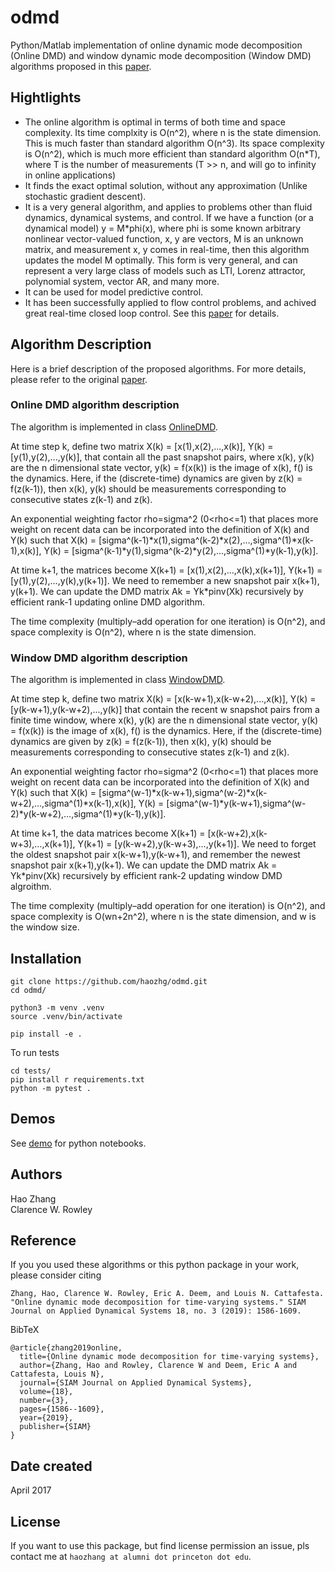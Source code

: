 # odmd
Python/Matlab implementation of online dynamic mode decomposition (Online DMD) and window dynamic mode decomposition (Window DMD) algorithms proposed in this [paper](https://epubs.siam.org/doi/pdf/10.1137/18M1192329).

## Hightlights
- The online algorithm is optimal in terms of both time and space complexity. Its time complxity is O(n^2), where n is the state dimension. This is much faster than standard algorithm O(n^3). Its space complexity is O(n^2), which is much more efficient than standard algorithm O(n*T), where T is the number of measurements (T >> n, and will go to infinity in online applications)
- It finds the exact optimal solution, without any approximation (Unlike stochastic gradient descent). 
- It is a very general algorithm, and applies to problems other than fluid dynamics, dynamical systems, and control. If we have a function (or a dynamical model) y = M*phi(x), where phi is some known arbitrary nonlinear vector-valued function, x, y are vectors, M is an unknown matrix, and measurement x, y comes in real-time, then this algorithm updates the model M optimally. This form is very general, and can represent a very large class of models such as LTI, Lorenz attractor, polynomial system, vector AR, and many more.
- It can be used for model predictive control.
- It has been successfully applied to flow control problems, and achived great real-time closed loop control. See this [paper](https://doi.org/10.1017/jfm.2020.546) for details.

## Algorithm Description
Here is a brief description of the proposed algorithms. For more details, please refer to the original [paper](https://epubs.siam.org/doi/pdf/10.1137/18M1192329).

### Online DMD algorithm description
The algorithm is implemented in class [OnlineDMD](./odmd/online.py).

At time step k, define two matrix X(k) = [x(1),x(2),...,x(k)], Y(k) = [y(1),y(2),...,y(k)], that contain all the past snapshot pairs, where x(k), y(k) are the n dimensional state vector, y(k) = f(x(k)) is the image of x(k), f() is the dynamics.  Here, if the (discrete-time) dynamics are given by z(k) = f(z(k-1)), then x(k), y(k) should be measurements corresponding to consecutive states z(k-1) and z(k).  

An exponential weighting factor rho=sigma^2 (0<rho<=1) that places more weight on recent data can be incorporated into the definition of X(k) and Y(k) such that X(k) = [sigma^(k-1)*x(1),sigma^(k-2)*x(2),…,sigma^(1)*x(k-1),x(k)], Y(k) = [sigma^(k-1)*y(1),sigma^(k-2)*y(2),...,sigma^(1)*y(k-1),y(k)].  

At time k+1, the matrices become X(k+1) = [x(1),x(2),…,x(k),x(k+1)], Y(k+1) = [y(1),y(2),…,y(k),y(k+1)]. We need to remember a new snapshot pair x(k+1), y(k+1). We can update the DMD matrix Ak = Yk*pinv(Xk) recursively by efficient rank-1 updating online DMD algorithm.  

The time complexity (multiply–add operation for one iteration) is O(n^2), and space complexity is O(n^2), where n is the state dimension.  

### Window DMD algorithm description
The algorithm is implemented in class [WindowDMD](./odmd/window.py).

At time step k, define two matrix X(k) = [x(k-w+1),x(k-w+2),...,x(k)], Y(k) = [y(k-w+1),y(k-w+2),...,y(k)] that contain the recent w snapshot pairs from a finite time window, where x(k), y(k) are the n dimensional state vector, y(k) = f(x(k)) is the image of x(k), f() is the dynamics. Here, if the (discrete-time) dynamics are given by z(k) = f(z(k-1)), then x(k), y(k) should be measurements corresponding to consecutive states z(k-1) and z(k).  

An exponential weighting factor rho=sigma^2 (0<rho<=1) that places more weight on recent data can be incorporated into the definition of X(k) and Y(k) such that X(k) = [sigma^(w-1)*x(k-w+1),sigma^(w-2)*x(k-w+2),…,sigma^(1)*x(k-1),x(k)], Y(k) = [sigma^(w-1)*y(k-w+1),sigma^(w-2)*y(k-w+2),…,sigma^(1)*y(k-1),y(k)].  

At time k+1, the data matrices become X(k+1) = [x(k-w+2),x(k-w+3),…,x(k+1)], Y(k+1) = [y(k-w+2),y(k-w+3),…,y(k+1)]. We need to forget the oldest snapshot pair x(k-w+1),y(k-w+1), and remember the newest snapshot pair x(k+1),y(k+1). We can update the DMD matrix Ak = Yk*pinv(Xk) recursively by efficient rank-2 updating window DMD algroithm.  

The time complexity (multiply–add operation for one iteration) is O(n^2), and space complexity is O(wn+2n^2), where n is the state dimension, and w is the window size.  

## Installation
```
git clone https://github.com/haozhg/odmd.git
cd odmd/

python3 -m venv .venv
source .venv/bin/activate

pip install -e .
```

To run tests
```
cd tests/
pip install r requirements.txt
python -m pytest .
```

## Demos
See [demo](./demo) for python notebooks.

## Authors
Hao Zhang  
Clarence W. Rowley

## Reference
If you you used these algorithms or this python package in your work, please consider citing

```
Zhang, Hao, Clarence W. Rowley, Eric A. Deem, and Louis N. Cattafesta. "Online dynamic mode decomposition for time-varying systems." SIAM Journal on Applied Dynamical Systems 18, no. 3 (2019): 1586-1609.
```

BibTeX
```
@article{zhang2019online,
  title={Online dynamic mode decomposition for time-varying systems},
  author={Zhang, Hao and Rowley, Clarence W and Deem, Eric A and Cattafesta, Louis N},
  journal={SIAM Journal on Applied Dynamical Systems},
  volume={18},
  number={3},
  pages={1586--1609},
  year={2019},
  publisher={SIAM}
}
```

## Date created
April 2017

## License
If you want to use this package, but find license permission an issue, pls contact me at `haozhang at alumni dot princeton dot edu`.
